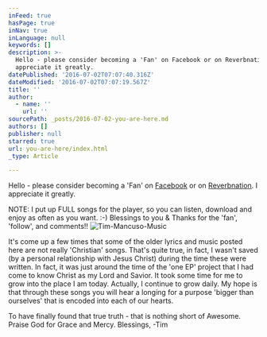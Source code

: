 ```yaml
---
inFeed: true
hasPage: true
inNav: true
inLanguage: null
keywords: []
description: >-
  Hello - please consider becoming a 'Fan' on Facebook or on Reverbnation. I
  appreciate it greatly. 
datePublished: '2016-07-02T07:07:40.316Z'
dateModified: '2016-07-02T07:07:19.567Z'
title: ''
author:
  - name: ''
    url: ''
sourcePath: _posts/2016-07-02-you-are-here.md
authors: []
publisher: null
starred: true
url: you-are-here/index.html
_type: Article

---
```

Hello - please consider becoming a 'Fan' on [Facebook][0] or on [Reverbnation][1]. I appreciate it greatly. 

NOTE: I put up FULL songs for the player, so you can listen, download and enjoy as often as you want. :-) Blessings to you & Thanks for the 'fan', 'follow', and comments!!
![Tim-Mancuso-Music](https://the-grid-user-content.s3-us-west-2.amazonaws.com/22d8343e-1b9e-4d11-98a7-bef1d55faa9e.jpg)

It's come up a few times that some of the older lyrics and music posted here are not really 'Christian' songs. That's quite true, in fact, I wasn't saved (by a personal relationship with Jesus Christ) during the time these were written. In fact, it was just around the time of the 'one EP' project that I had come to know Christ as my Lord and Savior. It took some time for me to grow into the place I am today. Actually, I continue to grow daily. My hope is that through these songs you will hear a longing for a purpose 'bigger than ourselves' that is encoded into each of our hearts. 

To have finally found that true truth - that is nothing short of Awesome. Praise God for Grace and Mercy. Blessings, -Tim

[0]: http://www.facebook.com/TimMancusoMusic
[1]: http://www.reverbnation.com/steadfast